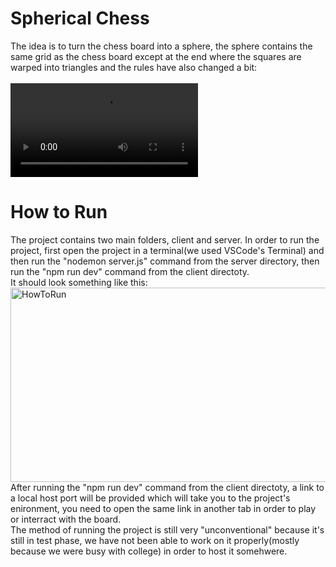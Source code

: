 <h1>Spherical Chess</h1>
The idea is to turn the chess board into a sphere, the sphere contains the same grid as the chess board except at the end where the squares are warped into triangles and the rules have also changed a bit:
<br></br>
<video src="https://github.com/user-attachments/assets/b6310d59-6aec-4e55-8ee2-afa682cc1c62"></video>

<h1>How to Run</h1>
The project contains two main folders, client and server. In order to run the project, first open the project in a terminal(we used VSCode's Terminal) and then run the "nodemon server.js" command from the server directory, then run the "npm run dev" command from the client directoty.
<br>
It should look something like this:
<br>
<img width="1606" height="311" alt="HowToRun" src="https://github.com/user-attachments/assets/3143c3cc-0154-4e96-a5f3-5ac3e1ea5fae" />
<br>
After running the "npm run dev" command from the client directoty, a link to a local host port will be provided which will take you to the project's enironment, you need to open the same link in another tab in order to play or interract with the board. 
<br>
The method of running the project is still very "unconventional" because it's still in test phase, we have not been able to work on it properly(mostly because we were busy with college) in order to host it somehwere.